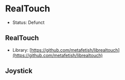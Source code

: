 # RealTouch

* Status: Defunct

## RealTouch

* Library: [https://github.com/metafetish/librealtouch](https://github.com/metafetish/librealtouch)

## Joystick



